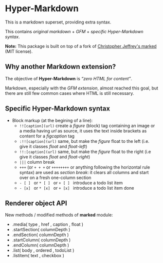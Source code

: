 
# Hyper-Markdown

This is a markdown superset, providing extra syntax.

This contains *original markdown* + *GFM* + *specific Hyper-Markdown syntax*.

**Note:** This package is built on top of a fork of [Christopher Jeffrey's marked](https://github.com/chjj/marked) (MIT license).



## Why another Markdown extension?

The objective of **Hyper-Markdown** is *“zero HTML for content”*.

Markdown, especially with the *GFM extension*, almost reached this goal,
but there are still few common cases where HTML is still necessary.



## Specific Hyper-Markdown syntax

* Block markup (at the begining of a line):
	* `!![caption](url)` create a *figure* (block) tag containing an image or a media having *url* as source,
	  it uses the text inside brackets as content for a *figcaption* tag
	* `:!![caption](url)` same, but make the *figure* float to the left (i.e. give it classes *float* and *float-left*)
	* `!!:[caption](url)` same, but make the *figure* float to the right (i.e give it classes *float* and *float-right*)
	* `|||` column break
	* `+++` (or `+ + +` or `++++++++` or anything following the horizontal rule syntax) are used as *section break*:
	  it clears all columns and start over on a fresh one-column section
	* `- [ ] ` or `* [ ] ` or `+ [ ] ` introduce a todo list item
	* `- [x] ` or `* [x] ` or `+ [x] ` introduce a todo list item done



## Renderer object API

New methods / modified methods of **marked** module:

* .media( type , href , caption , float )
* .startSection( columnDepth )
* .endSection( columnDepth )
* .startColumn( columnDepth )
* .endColumn( columnDepth )
* .list( body , ordered , todoList )
* .listitem( text , checkbox )

